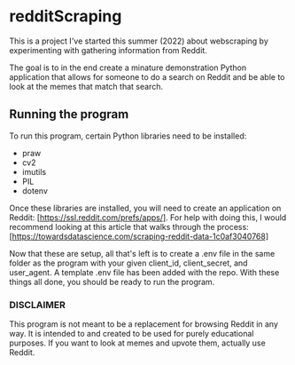 # redditScraping

This is a project I've started this summer (2022) about webscraping by experimenting with gathering information from Reddit.

The goal is to in the end create a minature demonstration Python application that allows for someone to do a search on Reddit and be able to look at the memes that match that search.

## Running the program

To run this program, certain Python libraries need to be installed:

- praw
- cv2
- imutils
- PIL
- dotenv

Once these libraries are installed, you will need to create an application on Reddit: [https://ssl.reddit.com/prefs/apps/]. For help with doing this, I would recommend looking at this article that walks through the process: [https://towardsdatascience.com/scraping-reddit-data-1c0af3040768]

Now that these are setup, all that's left is to create a .env file in the same folder as the program with your given client_id, client_secret, and user_agent. A template .env file has been added with the repo. With these things all done, you should be ready to run the program.

### DISCLAIMER

This program is not meant to be a replacement for browsing Reddit in any way. It is intended to and created to be used for purely educational purposes. If you want to look at memes and upvote them, actually use Reddit.
